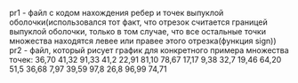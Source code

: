 pr1 - файл с кодом нахождения ребер и точек выпуклой оболочки(использовался тот факт, что отрезок считается границей выпуклой оболочки, только в том случае, что все остальные точки множества находятся левее или правее этого отрезка(функция sign))
pr2 - файл, который рисует график для конкретного примера множества точек: 36,70 41,32 91,33 41,2 22,91 81,10 78,67 17,17 9,38 32,7 19,46 64,20 51,5 36,68 7,97 39,59 97,8 26,8 96,99 74,71
